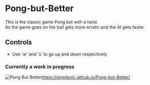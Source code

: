 # Pong-but-Better
This is the classic game Pong but with a twist. <br>
As the game goes on the ball gets more erratic and the AI gets faster.
## Controls
* Use 'w' and 's' to go up and down respectively
### Currently a work in progress
![Pong But Better](https://simplenic.github.io/Pong-but-Better/)https://simplenic.github.io/Pong-but-Better/
